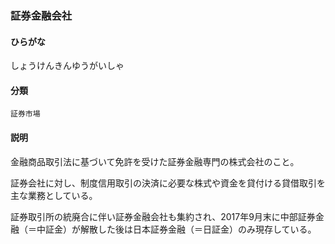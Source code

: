 <div style="display:none;">

## [あ行](securities-terms?id=あ行)
## [か行](securities-terms?id=か行)
## [さ行](securities-terms?id=さ行)

</div>

### 証券金融会社

#### ひらがな

しょうけんきんゆうがいしゃ

#### 分類

`証券市場`

#### 説明

金融商品取引法に基づいて免許を受けた証券金融専門の株式会社のこと。
 
証券会社に対し、制度信用取引の決済に必要な株式や資金を貸付ける貸借取引を主な業務としている。
 
証券取引所の統廃合に伴い証券金融会社も集約され、2017年9月末に中部証券金融（＝中証金）が解散した後は日本証券金融（＝日証金）のみ現存している。

<div style="display:none;">

## [た行](securities-terms?id=た行)
## [な行](securities-terms?id=な行)
## [は行](securities-terms?id=は行)
## [ま行](securities-terms?id=ま行)
## [や行](securities-terms?id=や行)
## [ら行](securities-terms?id=ら行)
## [わ行](securities-terms?id=わ行)
## [英数字・記号](securities-terms?id=英数字・記号)

</div>

